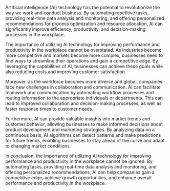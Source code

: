 
Artificial intelligence (AI) technology has the potential to revolutionize the way we work and conduct business. By automating repetitive tasks, providing real-time data analysis and monitoring, and offering personalized recommendations for process optimization and resource allocation, AI can significantly improve efficiency, productivity, and decision-making processes in the workplace.

The importance of utilizing AI technology for improving performance and productivity in the workplace cannot be overstated. As industries become more competitive and markets become more complex, businesses need to find ways to streamline their operations and gain a competitive edge. By leveraging the capabilities of AI, businesses can achieve these goals while also reducing costs and improving customer satisfaction.

Moreover, as the workforce becomes more diverse and global, companies face new challenges in collaboration and communication. AI can facilitate teamwork and communication by automating workflow processes and routing information to the appropriate individuals or departments. This can lead to improved collaboration and decision-making processes, as well as faster response times to customer needs.

Furthermore, AI can provide valuable insights into market trends and customer behavior, allowing businesses to make informed decisions about product development and marketing strategies. By analyzing data on a continuous basis, AI algorithms can detect patterns and make predictions for future trends, enabling businesses to stay ahead of the curve and adapt to changing market conditions.

In conclusion, the importance of utilizing AI technology for improving performance and productivity in the workplace cannot be ignored. By automating tasks, providing real-time data analysis and monitoring, and offering personalized recommendations, AI can help companies gain a competitive edge, achieve growth opportunities, and enhance overall performance and productivity in the workplace.
